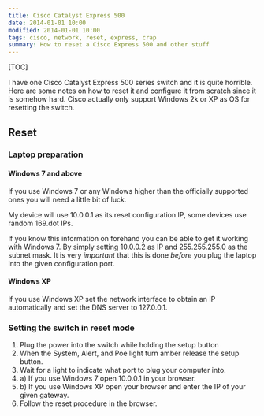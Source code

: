 ```yaml
---
title: Cisco Catalyst Express 500
date: 2014-01-01 10:00
modified: 2014-01-01 10:00
tags: cisco, network, reset, express, crap
summary: How to reset a Cisco Express 500 and other stuff
---
```


[TOC]

I have one Cisco Catalyst Express 500 series switch and it is quite horrible. Here are some notes on how to reset it and configure it from scratch since it is somehow hard. Cisco actually only support Windows 2k or XP as OS for resetting the switch.

## Reset

### Laptop preparation

#### Windows 7 and above
If you use Windows 7 or any Windows higher than the officially supported ones you will need a little bit of luck.

My device will use 10.0.0.1 as its reset configuration IP, some devices use random 169.dot IPs.

If you know this information on forehand you can be able to get it working with Windows 7. By simply setting 10.0.0.2 as IP and 255.255.255.0 as the subnet mask. It is very _important_ that this is done _before_ you plug the laptop into the given configuration port.

#### Windows XP
If you use Windows XP set the network interface to obtain an IP automatically and set the DNS server to 127.0.0.1.


### Setting the switch in reset mode

1. Plug the power into the switch while holding the setup button
2. When the System, Alert, and Poe light turn amber release the setup button.
3. Wait for a light to indicate what port to plug your computer into.
4. a) If you use Windows 7 open 10.0.0.1 in your browser.
4. b) If you use Windows XP open your browser and enter the IP of your given gateway.
5. Follow the reset procedure in the browser.
